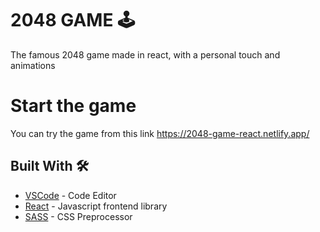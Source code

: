 # 2048 GAME 🕹

The famous 2048 game made in react, with a personal touch and animations

# Start the game
You can try the game from this link
   https://2048-game-react.netlify.app/
     
## Built With 🛠️

* [VSCode](https://code.visualstudio.com/) - Code Editor
* [React](https://beta.reactjs.org/) - Javascript frontend library
* [SASS](https://sass-lang.com/) - CSS Preprocessor

